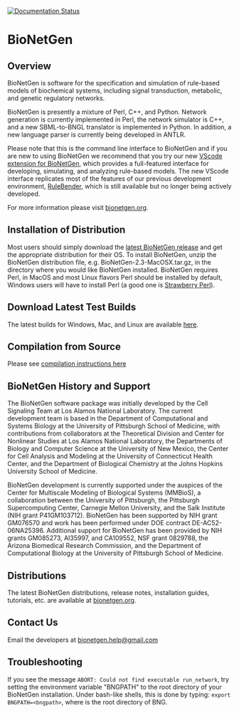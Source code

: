 [![Documentation Status](https://readthedocs.org/projects/bionetgen/badge/?version=latest)](https://bionetgen.readthedocs.io/en/latest/?badge=latest)

# BioNetGen

## Overview

BioNetGen is software for the specification and simulation of rule-based models
of biochemical systems, including signal transduction, metabolic, and genetic
regulatory networks.

BioNetGen is presently a mixture of Perl, C++, and Python. Network generation
is currently implemented in Perl, the network simulator is C++, and a new
SBML-to-BNGL translator is implemented in Python. In addition, a new language
parser is currently being developed in ANTLR.

Please note that this is the command line interface to BioNetGen and if you are 
new to using BioNetGen we recommend that you try our new 
[VScode extension for BioNetGen](https://bng-vs-code-extension.readthedocs.io/en/latest/#), 
which provides a full-featured interface for developing, simulating, and analyzing rule-based models.
The new VScode interface replicates most of the features of our previous development environment, 
[RuleBender](https://github.com/RuleWorld/rulebender), which is still available but no longer being actively developed. 

For more information please visit [bionetgen.org](https://bionetgen.org). 

## Installation of Distribution 

Most users should simply download the [latest BioNetGen release](https://github.com/RuleWorld/bionetgen/releases/latest) 
and get the appropriate distribution for their OS. To install BioNetGen, unzip the
BioNetGen distribution file, e.g.  BioNetGen-2.3-MacOSX.tar.gz, in the directory 
where you would like BioNetGen installed. BioNetGen requires Perl, in MacOS and most Linux flavors Perl should be 
installed by default, Windows users will have to install Perl (a good one is [Strawberry Perl](http://strawberryperl.com/)).

## Download Latest Test Builds

The latest builds for Windows, Mac, and Linux are available [here](https://github.com/RuleWorld/bionetgen/releases/latest).
## Compilation from Source

Please see [compilation instructions here](https://github.com/RuleWorld/bionetgen/blob/master/compilation_instructions.md)

## BioNetGen History and Support

The BioNetGen software package was initially developed by the Cell Signaling
Team at Los Alamos National Laboratory. The current development team is based
in the Department of Computational and Systems Biology at the University of
Pittsburgh School of Medicine, with contributions from collaborators at the
Theoretical Division and Center for Nonlinear Studies at Los Alamos National
Laboratory, the Departments of Biology and Computer Science at the University
of New Mexico, the Center for Cell Analysis and Modeling at the University of
Connecticut Health Center, and the Department of Biological Chemistry at the
Johns Hopkins University School of Medicine.

BioNetGen development is currently supported under the auspices of the Center
for Multiscale Modeling of Biological Systems (MMBioS), a collaboration between
the University of Pittsburgh, the Pittsburgh Supercomputing Center, Carnegie
Mellon University, and the Salk Institute (NIH grant P41GM103712). BioNetGen
has been supported by NIH grant GM076570 and work has been performed under DOE
contract DE-AC52-06NA25396. Additional support for BioNetGen has been provided
by NIH grants GM085273, AI35997, and CA109552, NSF grant 0829788, the Arizona
Biomedical Research Commission, and the Department of Computational Biology at
the University of Pittsburgh School of Medicine.

## Distributions

The latest BioNetGen distributions, release notes, installation guides, 
tutorials, etc. are available at [bionetgen.org](https://bionetgen.org).

## Contact Us

Email the developers at bionetgen.help@gmail.com

## Troubleshooting

If you see the message `ABORT: Could not find executable run_network`, try
setting the environment variable "BNGPATH" to the root directory of your 
BioNetGen installation. Under bash-like shells, this is done by typing:
`export BNGPATH=<bngpath>`, where <bngpath> is the root directory of BNG.
